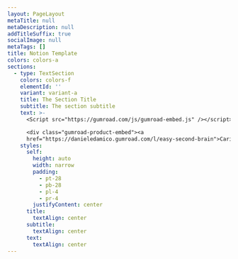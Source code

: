 ```yaml
---
layout: PageLayout
metaTitle: null
metaDescription: null
addTitleSuffix: true
socialImage: null
metaTags: []
title: Notion Template
colors: colors-a
sections:
  - type: TextSection
    colors: colors-f
    elementId: ''
    variant: variant-a
    title: The Section Title
    subtitle: The section subtitle
    text: >-
      <Script src="https://gumroad.com/js/gumroad-embed.js" /></script>

      <div class="gumroad-product-embed"><a
      href="https://danieledamico.gumroad.com/l/easy-second-brain">Caricamento</a></div>
    styles:
      self:
        height: auto
        width: narrow
        padding:
          - pt-28
          - pb-28
          - pl-4
          - pr-4
        justifyContent: center
      title:
        textAlign: center
      subtitle:
        textAlign: center
      text:
        textAlign: center
---
```

